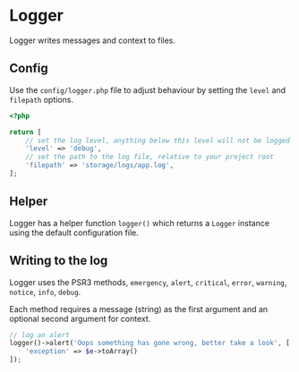 # Logger

Logger writes messages and context to files.

## Config

Use the `config/logger.php` file to adjust behaviour by setting the `level` and `filepath` options.

```php
<?php

return [
    // set the log level, anything below this level will not be logged
    'level' => 'debug',
    // set the path to the log file, relative to your project root
    'filepath' => 'storage/logs/app.log',
];
```

## Helper

Logger has a helper function `logger()` which returns a `Logger` instance using the default configuration file.

## Writing to the log

Logger uses the PSR3 methods, `emergency`, `alert`, `critical`, `error`, `warning`, `notice`, `info`, `debug`.

Each method requires a message (string) as the first argument and an optional second argument for context.

```php
// log an alert
logger()->alert('Oops something has gone wrong, better take a look', [
    'exception' => $e->toArray()
]);
```
